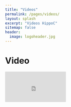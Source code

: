 ```yaml
---
title: "Videos"
permalink: /pages/videos/
layout: splash
excerpt: "Videos HippoC"
sitemap: false
header:
  image: logoheader.jpg
---
```



<h1>Video</h1>

<iframe width="200" height="100" src="https://www.youtube.com/embed/PrH_exw1WXw" frameborder="0" allowfullscreen></iframe>
